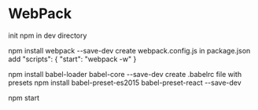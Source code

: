# WebPack
<p>
init npm in dev directory

npm install webpack --save-dev
create webpack.config.js
in package.json add "scripts": { "start": "webpack -w" }

npm install babel-loader babel-core --save-dev
create .babelrc file with presets
npm install babel-preset-es2015 babel-preset-react --save-dev

npm start
</p>
